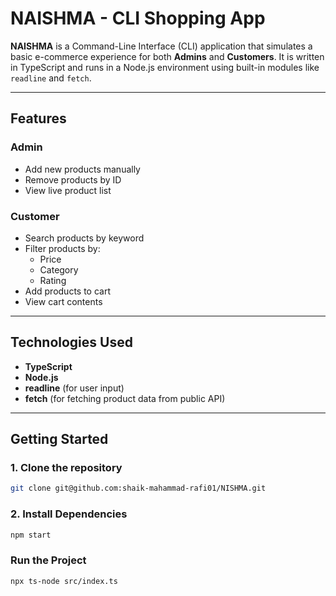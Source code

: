 #  NAISHMA - CLI Shopping App

**NAISHMA** is a Command-Line Interface (CLI) application that simulates a basic e-commerce experience for both **Admins** and **Customers**. It is written in TypeScript and runs in a Node.js environment using built-in modules like `readline` and `fetch`.

---

##  Features

###  Admin
- Add new products manually
- Remove products by ID
- View live product list

###  Customer
- Search products by keyword
- Filter products by:
  - Price
  - Category
  - Rating
- Add products to cart
- View cart contents

---

##  Technologies Used

- **TypeScript**
- **Node.js**
- **readline** (for user input)
- **fetch** (for fetching product data from public API)

---

##  Getting Started

### 1. Clone the repository

```bash
git clone git@github.com:shaik-mahammad-rafi01/NISHMA.git
```
### 2. Install Dependencies 
```bash
npm start
```
### Run the Project 
```bash 
npx ts-node src/index.ts
```